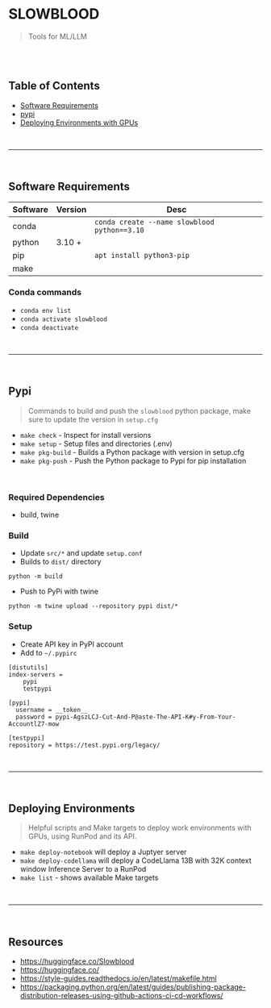 # SLOWBLOOD 
> Tools for ML/LLM 

<br><br>
## Table of Contents

- [Software Requirements](#software-requirements)
- [pypi](#pypi)
- [Deploying Environments with GPUs](#deploying-environments)

<br><hr><br>

## Software Requirements

Software | Version | Desc
---------|---------|--------------------------
conda    |         | `conda create --name slowblood python==3.10`
python   | 3.10 +  |
pip      |         | `apt install python3-pip`
make     |         |

### Conda commands

- `conda env list`
- `conda activate slowblood`
- `conda deactivate`

<br><hr><br>

## Pypi 
> Commands to build and push the `slowblood` python package, make sure to update the version in `setup.cfg`

- `make check` - Inspect for install versions
- `make setup` - Setup files and directories (.env)
- `make pkg-build` - Builds a Python package with version in setup.cfg  
- `make pkg-push` - Push the Python package to Pypi for pip installation 

<br>


### Required Dependencies 
- build, twine

### Build
- Update `src/*` and update `setup.conf`
- Builds to `dist/` directory
```
python -m build
```
- Push to PyPi with twine
```
python -m twine upload --repository pypi dist/*
```

### Setup
- Create API key in PyPI account
- Add to `~/.pypirc`
```
[distutils]
index-servers =
    pypi
    testpypi

[pypi]
  username = __token__
  password = pypi-AgszLCJ-Cut-And-P@aste-The-API-K#y-From-Your-AccountlZ7-mow

[testpypi]
repository = https://test.pypi.org/legacy/
```

<br><hr><br>


## Deploying Environments 
> Helpful scripts and Make targets to deploy work environments with GPUs, using RunPod and its API.

- `make deploy-notebook` will deploy a Juptyer server 
- `make deploy-codellama` will deploy a CodeLlama 13B with 32K context window Inference Server to a RunPod
- `make list` - shows available Make targets 

<br><hr><br>

## Resources
- https://huggingface.co/Slowblood
- https://huggingface.co/
- https://style-guides.readthedocs.io/en/latest/makefile.html
- https://packaging.python.org/en/latest/guides/publishing-package-distribution-releases-using-github-actions-ci-cd-workflows/
